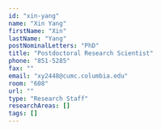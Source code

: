```yaml
---
id: "xin-yang"
name: "Xin Yang"
firstName: "Xin"
lastName: "Yang"
postNominalLetters: "PhD"
title: "Postdoctoral Research Scientist"
phone: "851-5285"
fax: ""
email: "xy2448@cumc.columbia.edu"
room: "608"
url: ""
type: "Research Staff"
researchAreas: []
tags: []
---
```

